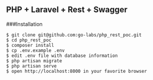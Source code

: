 ## PHP + Laravel + Rest + Swagger

###Installation

	$ git clone git@github.com:go-labs/php_rest_poc.git
	$ cd php_rest_poc
	$ composer install
	$ cp .env.example .env
	$ edit .env file with database information
	$ php artisan migrate
	$ php artisan serve
	$ open http://localhost:8000 in your favorite browser

